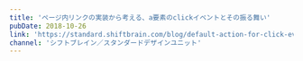 ```yaml
---
title: 'ページ内リンクの実装から考える、a要素のclickイベントとその振る舞い'
pubDate: 2018-10-26
link: 'https://standard.shiftbrain.com/blog/default-action-for-click-event-of-a-element'
channel: 'シフトブレイン／スタンダードデザインユニット'
---
```

